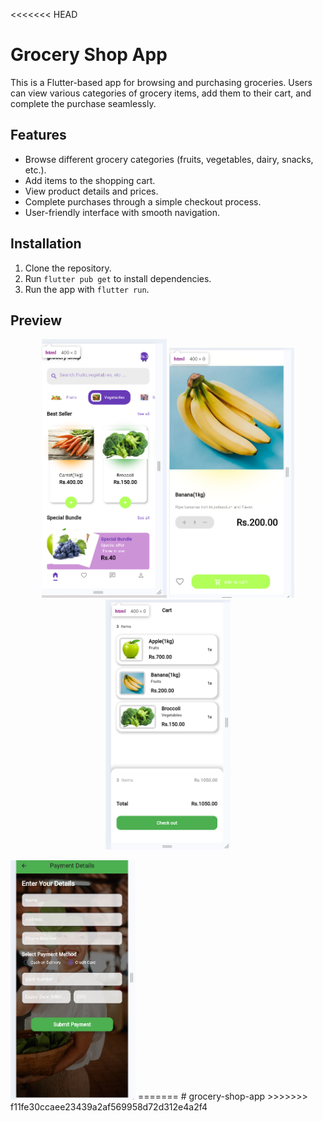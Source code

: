 <<<<<<< HEAD
# Grocery Shop App

This is a Flutter-based app for browsing and purchasing groceries. Users can view various categories of grocery items, add them to their cart, and complete the purchase seamlessly.

## Features

- Browse different grocery categories (fruits, vegetables, dairy, snacks, etc.).
- Add items to the shopping cart.
- View product details and prices.
- Complete purchases through a simple checkout process.
- User-friendly interface with smooth navigation.

## Installation

1. Clone the repository.
2. Run `flutter pub get` to install dependencies.
3. Run the app with `flutter run`.

## Preview

<p align="middle">
<img src="assets/preview/p1.png" alt="HomePage" width="200">
<img src="assets/preview/p2.png" alt="Detail" width="200">
<img src="assets/preview/p3.png" alt="Cart" width="200">
</p>
<img src="assets/preview/p4.png" alt="Cart" width="200">
=======
# grocery-shop-app
>>>>>>> f11fe30ccaee23439a2af569958d72d312e4a2f4
